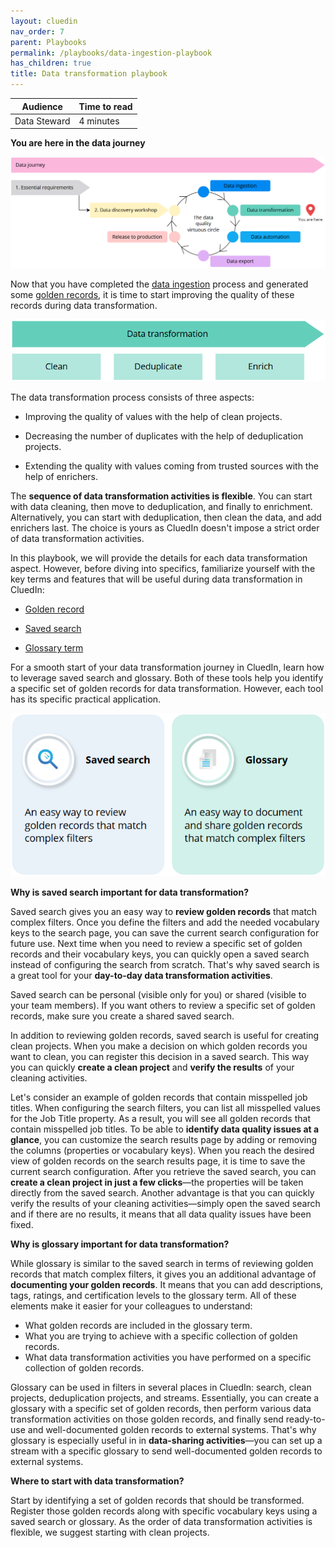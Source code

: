 ```yaml
---
layout: cluedin
nav_order: 7
parent: Playbooks
permalink: /playbooks/data-ingestion-playbook
has_children: true
title: Data transformation playbook
---
```


| Audience | Time to read |
|--|--|
| Data Steward | 4 minutes |

**You are here in the data journey**

![data-journey-data-transformation.png](../../assets/images/playbooks/data-journey-data-transformation.png)

Now that you have completed the [data ingestion](/playbooks/data-ingestion-playbook) process and generated some [golden records](/key-terms-and-features/golden-records), it is time to start improving the quality of these records during data transformation.

![data-transformation-steps.png](../../assets/images/playbooks/data-transformation-steps.png)

The data transformation process consists of three aspects:

- Improving the quality of values with the help of clean projects.

- Decreasing the number of duplicates with the help of deduplication projects.

- Extending the quality with values coming from trusted sources with the help of enrichers.

The **sequence of data transformation activities is flexible**. You can start with data cleaning, then move to deduplication, and finally to enrichment. Alternatively, you can start with deduplication, then clean the data, and add enrichers last. The choice is yours as CluedIn doesn't impose a strict order of data transformation activities.

In this playbook, we will provide the details for each data transformation aspect. However, before diving into specifics, familiarize yourself with the key terms and features that will be useful during data transformation in CluedIn:

- [Golden record](/key-terms-and-features/golden-records)

- [Saved search](/key-terms-and-features/search#saved-searches)

- [Glossary term](/getting-started/glossary)

For a smooth start of your data transformation journey in CluedIn, learn how to leverage saved search and glossary. Both of these tools help you identify a specific set of golden records for data transformation. However, each tool has its specific practical application.

![saved-search-and-glossary.png](../../assets/images/playbooks/saved-search-and-glossary.png)

**Why is saved search important for data transformation?**

Saved search gives you an easy way to **review golden records** that match complex filters. Once you define the filters and add the needed vocabulary keys to the search page, you can save the current search configuration for future use. Next time when you need to review a specific set of golden records and their vocabulary keys, you can quickly open a saved search instead of configuring the search from scratch. That's why saved search is a great tool for your **day-to-day data transformation activities**.

Saved search can be personal (visible only for you) or shared (visible to your team members). If you want others to review a specific set of golden records, make sure you create a shared saved search.

In addition to reviewing golden records, saved search is useful for creating clean projects. When you make a decision on which golden records you want to clean, you can register this decision in a saved search. This way you can quickly **create a clean project** and **verify the results** of your cleaning activities.

Let's consider an example of golden records that contain misspelled job titles. When configuring the search filters, you can list all misspelled values for the Job Title property. As a result, you will see all golden records that contain misspelled job titles. To be able to **identify data quality issues at a glance**, you can customize the search results page by adding or removing the columns (properties or vocabulary keys). When you reach the desired view of golden records on the search results page, it is time to save the current search configuration. After you retrieve the saved search, you can **create a clean project in just a few clicks**—the properties will be taken directly from the saved search. Another advantage is that you can quickly verify the results of your cleaning activities—simply open the saved search and if there are no results, it means that all data quality issues have been fixed.

**Why is glossary important for data transformation?**

While glossary is similar to the saved search in terms of reviewing golden records that match complex filters, it gives you an additional advantage of **documenting your golden records**. It means that you can add descriptions, tags, ratings, and certification levels to the glossary term. All of these elements make it easier for your colleagues to understand:

- What golden records are included in the glossary term.
- What you are trying to achieve with a specific collection of golden records.
- What data transformation activities you have performed on a specific collection of golden records.

Glossary can be used in filters in several places in CluedIn: search, clean projects, deduplication projects, and streams. Essentially, you can create a glossary with a specific set of golden records, then perform various data transformation activities on those golden records, and finally send ready-to-use and well-documented golden records to external systems. That's why glossary is especially useful in in **data-sharing activities**—you can set up a stream with a specific glossary to send well-documented golden records to external systems.

**Where to start with data transformation?**

Start by identifying a set of golden records that should be transformed. Register those golden records along with specific vocabulary keys using a saved search or glossary. As the order of data transformation activities is flexible, we suggest starting with clean projects.